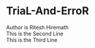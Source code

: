 # TriaL-And-ErroR
Author is Ritesh Hiremath
<br>
This is the Second Line
<br>
This is the Third Line
<br>
